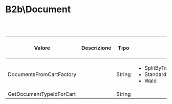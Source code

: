 # B2b\Document

<br><br>

| Valore | Descrizione | Tipo | Valori | Valore di default |
| --- | --- | --- | --- | --- |
| DocumentsFromCartFactory |  | String | <ul>  <li>SplitByTrademarkAndSeason</li> <li>Standard</li> <li>Wald</li></ul>| Standard |
| GetDocumentTypeIdForCart |  | String | <ul> </ul>|  |

